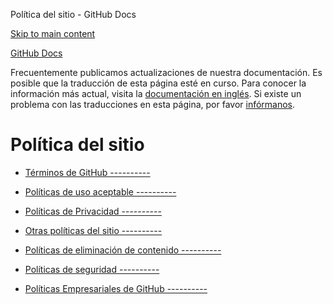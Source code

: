 Política del sitio - GitHub Docs

[Skip to main content](#main-content)

[](/es)[GitHub Docs](/es)

Frecuentemente publicamos actualizaciones de nuestra documentación. Es posible que la traducción de esta página esté en curso. Para conocer la información más actual, visita la [documentación en inglés](/en). Si existe un problema con las traducciones en esta página, por favor [infórmanos](https://github.com/contact?form[subject]=translation%20issue%20on%20docs.github.com&form[comments]=).

Política del sitio
==========

* [Términos de GitHub ----------](/es/site-policy/github-terms)

* [Políticas de uso aceptable ----------](/es/site-policy/acceptable-use-policies)

* [Políticas de Privacidad ----------](/es/site-policy/privacy-policies)

* [Otras políticas del sitio ----------](/es/site-policy/other-site-policies)

* [Políticas de eliminación de contenido ----------](/es/site-policy/content-removal-policies)

* [Políticas de seguridad ----------](/es/site-policy/security-policies)

* [Políticas Empresariales de GitHub ----------](/es/site-policy/github-company-policies)

